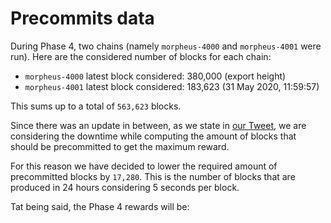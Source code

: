 # Precommits data
During Phase 4, two chains (namely `morpheus-4000` and `morpheus-4001` were run). Here are the considered number of blocks for each chain: 

- `morpheus-4000` latest block considered: 380,000 (export height)
- `morpheus-4001` latest block considered: 183,623 (31 May 2020, 11:59:57)

This sums up to a total of `563,623` blocks. 

Since there was an update in between, as we state in [our Tweet](https://twitter.com/DesmosNetwork/status/1263052394134491142), we are considering the downtime while computing the amount of blocks that should be precommitted to get the maximum reward. 

For this reason we have decided to lower the required amount of precommitted blocks by `17,280`. This is the number of blocks that are produced in 24 hours considering 5 seconds per block. 

Tat being said, the Phase 4 rewards will be: 

 

